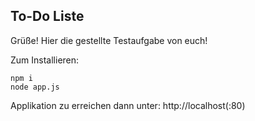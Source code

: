 ## To-Do Liste

Grüße! Hier die gestellte Testaufgabe von euch!

Zum Installieren:
```
npm i 
node app.js
```

Applikation zu erreichen dann unter: http://localhost(:80)

